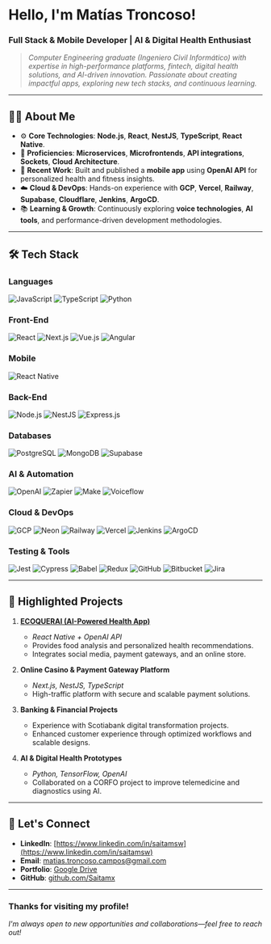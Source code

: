 # Hello, I'm Matías Troncoso!

### Full Stack & Mobile Developer | AI & Digital Health Enthusiast

> *Computer Engineering graduate (Ingeniero Civil Informático) with expertise in high-performance platforms, fintech, digital health solutions, and AI-driven innovation. Passionate about creating impactful apps, exploring new tech stacks, and continuous learning.*

---

## 🧑‍💻 About Me

- ⚙️ **Core Technologies**: **Node.js**, **React**, **NestJS**, **TypeScript**, **React Native**.
- 🚀 **Proficiencies**: **Microservices**, **Microfrontends**, **API integrations**, **Sockets**, **Cloud Architecture**.
- 🌱 **Recent Work**: Built and published a **mobile app** using **OpenAI API** for personalized health and fitness insights.
- ☁️ **Cloud & DevOps**: Hands-on experience with **GCP**, **Vercel**, **Railway**, **Supabase**, **Cloudflare**, **Jenkins**, **ArgoCD**.
- 📚 **Learning & Growth**: Continuously exploring **voice technologies**, **AI tools**, and performance-driven development methodologies.

---

## 🛠 Tech Stack

### **Languages**
![JavaScript](https://img.shields.io/badge/-JavaScript-F7DF1E?logo=javascript&logoColor=black&style=flat-square)
![TypeScript](https://img.shields.io/badge/-TypeScript-3178C6?logo=typescript&logoColor=white&style=flat-square)
![Python](https://img.shields.io/badge/-Python-3776AB?logo=python&logoColor=white&style=flat-square)

### **Front-End**
![React](https://img.shields.io/badge/-React-61DAFB?logo=react&logoColor=white&style=flat-square)
![Next.js](https://img.shields.io/badge/-Next.js-black?logo=next.js&logoColor=white&style=flat-square)
![Vue.js](https://img.shields.io/badge/-Vue.js-4FC08D?logo=vue.js&logoColor=white&style=flat-square)
![Angular](https://img.shields.io/badge/-Angular-DD0031?logo=angular&logoColor=white&style=flat-square)

### **Mobile**
![React Native](https://img.shields.io/badge/-React_Native-61DAFB?logo=react&logoColor=white&style=flat-square)

### **Back-End**
![Node.js](https://img.shields.io/badge/-Node.js-339933?logo=node.js&logoColor=white&style=flat-square)
![NestJS](https://img.shields.io/badge/-NestJS-E0234E?logo=nestjs&logoColor=white&style=flat-square)
![Express.js](https://img.shields.io/badge/-Express.js-000000?logo=express&logoColor=white&style=flat-square)

### **Databases**
![PostgreSQL](https://img.shields.io/badge/-PostgreSQL-336791?logo=postgresql&logoColor=white&style=flat-square)
![MongoDB](https://img.shields.io/badge/-MongoDB-47A248?logo=mongodb&logoColor=white&style=flat-square)
![Supabase](https://img.shields.io/badge/-Supabase-3ECF8E?logo=supabase&logoColor=white&style=flat-square)

### **AI & Automation**
![OpenAI](https://img.shields.io/badge/-OpenAI-412991?logo=openai&logoColor=white&style=flat-square)
![Zapier](https://img.shields.io/badge/-Zapier-FF4A00?logo=zapier&logoColor=white&style=flat-square)
![Make](https://img.shields.io/badge/-Make-712cf9?logoColor=white&style=flat-square)
![Voiceflow](https://img.shields.io/badge/-Voiceflow-4A90E2?logoColor=white&style=flat-square)

### **Cloud & DevOps**
![GCP](https://img.shields.io/badge/-GCP-4285F4?logo=googlecloud&logoColor=white&style=flat-square)
![Neon](https://img.shields.io/badge/-Neon-00C4CC?logo=neon&logoColor=white&style=flat-square)
![Railway](https://img.shields.io/badge/-Railway-000000?logo=railway&logoColor=white&style=flat-square)
![Vercel](https://img.shields.io/badge/-Vercel-000000?logo=vercel&logoColor=white&style=flat-square)
![Jenkins](https://img.shields.io/badge/-Jenkins-D24939?logo=jenkins&logoColor=white&style=flat-square)
![ArgoCD](https://img.shields.io/badge/-ArgoCD-EF7B4D?logo=argo&logoColor=white&style=flat-square)

### **Testing & Tools**
![Jest](https://img.shields.io/badge/-Jest-C21325?logo=jest&logoColor=white&style=flat-square)
![Cypress](https://img.shields.io/badge/-Cypress-17202C?logo=cypress&logoColor=white&style=flat-square)
![Babel](https://img.shields.io/badge/-Babel-F9DC3E?logo=babel&logoColor=white&style=flat-square)
![Redux](https://img.shields.io/badge/-Redux-764ABC?logo=redux&logoColor=white&style=flat-square)
![GitHub](https://img.shields.io/badge/-GitHub-181717?logo=github&logoColor=white&style=flat-square)
![Bitbucket](https://img.shields.io/badge/-Bitbucket-0052CC?logo=bitbucket&logoColor=white&style=flat-square)
![Jira](https://img.shields.io/badge/-Jira-0052CC?logo=jira&logoColor=white&style=flat-square)

---

## 🚀 Highlighted Projects

1. **[ECOQUERAI (AI-Powered Health App)](https://play.google.com/store/apps/details?id=com.ecoquerai)**
   - *React Native + OpenAI API*
   - Provides food analysis and personalized health recommendations.
   - Integrates social media, payment gateways, and an online store.

2. **Online Casino & Payment Gateway Platform**
   - *Next.js, NestJS, TypeScript*
   - High-traffic platform with secure and scalable payment solutions.

3. **Banking & Financial Projects**
   - Experience with Scotiabank digital transformation projects.
   - Enhanced customer experience through optimized workflows and scalable designs.

4. **AI & Digital Health Prototypes**
   - *Python, TensorFlow, OpenAI*
   - Collaborated on a CORFO project to improve telemedicine and diagnostics using AI.

---

## 🤝 Let's Connect

- **LinkedIn**: [https://www.linkedin.com/in/saitamsw](https://www.linkedin.com/in/saitamsw)
- **Email**: [matias.troncoso.campos@gmail.com](mailto:matias.troncoso.campos@gmail.com)
- **Portfolio**: [Google Drive](https://drive.google.com/file/d/159aDSJjSJTcLsy7l1Zi5Do7k6L73TeV7/view)
- **GitHub**: [github.com/Saitamx](https://github.com/Saitamx)

---

### Thanks for visiting my profile!
*I'm always open to new opportunities and collaborations—feel free to reach out!*
